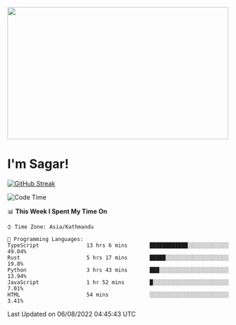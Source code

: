 
<img src="https://media.giphy.com/media/3ornk57KwDXf81rjWM/giphy.gif" width="500" height="300" frameBorder="0" class="giphy-embed" allowFullScreen></img>

#   I'm Sagar!
[![GitHub Streak](https://github-readme-streak-stats.herokuapp.com/?user=sgr2848)](https://git.io/streak-stats)
<!--START_SECTION:waka-->
![Code Time](http://img.shields.io/badge/Code%20Time-0%20secs-blue)

📊 **This Week I Spent My Time On** 

```text
⌚︎ Time Zone: Asia/Kathmandu

💬 Programming Languages: 
TypeScript               13 hrs 6 mins       ████████████░░░░░░░░░░░░░   49.04% 
Rust                     5 hrs 17 mins       █████░░░░░░░░░░░░░░░░░░░░   19.8% 
Python                   3 hrs 43 mins       ███░░░░░░░░░░░░░░░░░░░░░░   13.94% 
JavaScript               1 hr 52 mins        █░░░░░░░░░░░░░░░░░░░░░░░░   7.01% 
HTML                     54 mins             ░░░░░░░░░░░░░░░░░░░░░░░░░   3.41%

```


 Last Updated on 06/08/2022 04:45:43 UTC
<!--END_SECTION:waka-->
